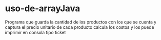 # uso-de-arrayJava
Programa que guarda la cantidad de los productos con los que se cuenta y captura el precio unitario de cada producto calcula los costos y los puede imprimir en consola tipo ticket
